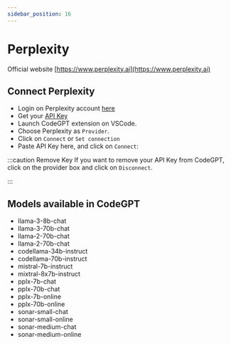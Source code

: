 ```yaml
---
sidebar_position: 16 
---
```


# Perplexity

Official website [https://www.perplexity.ai](https://www.perplexity.ai)

## Connect Perplexity
- Login on Perplexity account [here](https://www.perplexity.ai/settings/account)
- Get your [API Key](https://www.perplexity.ai/settings/api)
- Launch CodeGPT extension on VSCode.
- Choose Perplexity as `Provider`.
- Click on `Connect` or `Set connection`
- Paste API Key here, and click on `Connect`:
  


:::caution Remove Key
If you want to remove your API Key from CodeGPT, click on the provider box and click on `Disconnect`.



:::

## Models available in CodeGPT
- llama-3-8b-chat
- llama-3-70b-chat
- llama-2-70b-chat
- llama-2-70b-chat
- codellama-34b-instruct
- codellama-70b-instruct
- mistral-7b-instruct
- mixtral-8x7b-instruct
- pplx-7b-chat
- pplx-70b-chat
- pplx-7b-online
- pplx-70b-online
- sonar-small-chat
- sonar-small-online
- sonar-medium-chat
- sonar-medium-online
